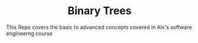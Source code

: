 <h1 align='center'> Binary Trees </h1>

This Repo covers the basic to advanced concepts covered in Alx's software engineerng course

